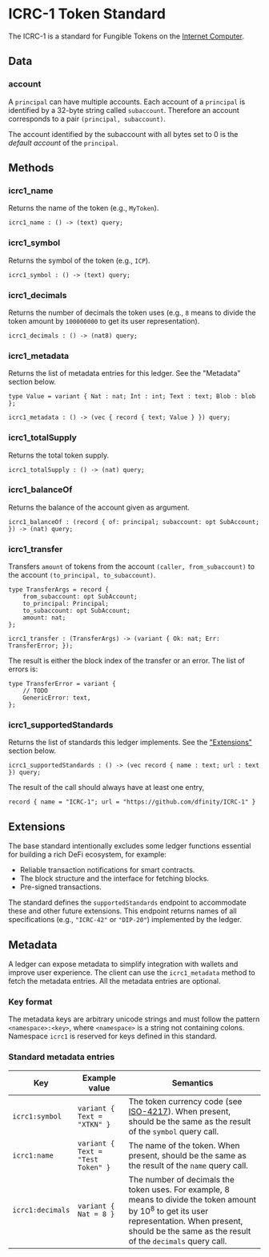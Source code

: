 # ICRC-1 Token Standard

The ICRC-1 is a standard for Fungible Tokens on the [Internet Computer](https://internetcomputer.org).

## Data

### account

A `principal` can have multiple accounts. Each account of a `principal` is identified by a 32-byte string called `subaccount`. Therefore an account corresponds to a pair `(principal, subaccount)`.

The account identified by the subaccount with all bytes set to 0 is the _default account_ of the `principal`.

## Methods

### icrc1_name

Returns the name of the token (e.g., `MyToken`).

```
icrc1_name : () -> (text) query;
```

### icrc1_symbol

Returns the symbol of the token (e.g., `ICP`).

```
icrc1_symbol : () -> (text) query;
```

### icrc1_decimals

Returns the number of decimals the token uses (e.g., `8` means to divide the token amount by `100000000` to get its user representation).

```
icrc1_decimals : () -> (nat8) query;
```

### icrc1_metadata

Returns the list of metadata entries for this ledger.
See the "Metadata" section below.

```
type Value = variant { Nat : nat; Int : int; Text : text; Blob : blob };

icrc1_metadata : () -> (vec { record { text; Value } }) query;
```

### icrc1_totalSupply

Returns the total token supply.

```
icrc1_totalSupply : () -> (nat) query;
```

### icrc1_balanceOf

Returns the balance of the account given as argument.

```
icrc1_balanceOf : (record { of: principal; subaccount: opt SubAccount; }) -> (nat) query;
```

### icrc1_transfer

Transfers `amount` of tokens from the account `(caller, from_subaccount)` to the account `(to_principal, to_subaccount)`.

```
type TransferArgs = record {
    from_subaccount: opt SubAccount;
    to_principal: Principal;
    to_subaccount: opt SubAccount;
    amount: nat;
};

icrc1_transfer : (TransferArgs) -> (variant { Ok: nat; Err: TransferError; });
```

The result is either the block index of the transfer or an error. The list of errors is:

```
type TransferError = variant {
    // TODO
    GenericError: text,
};
```

### icrc1_supportedStandards

Returns the list of standards this ledger implements.
See the ["Extensions"](#extensions) section below.

```
icrc1_supportedStandards : () -> (vec record { name : text; url : text }) query;
```

The result of the call should always have at least one entry,

```candid
record { name = "ICRC-1"; url = "https://github.com/dfinity/ICRC-1" }
```

## Extensions <span id="extensions"></span>

The base standard intentionally excludes some ledger functions essential for building a rich DeFi ecosystem, for example:

  - Reliable transaction notifications for smart contracts.
  - The block structure and the interface for fetching blocks.
  - Pre-signed transactions.

The standard defines the `supportedStandards` endpoint to accommodate these and other future extensions.
This endpoint returns names of all specifications (e.g., `"ICRC-42"` or `"DIP-20"`) implemented by the ledger.

## Metadata

A ledger can expose metadata to simplify integration with wallets and improve user experience.
The client can use the `icrc1_metadata` method to fetch the metadata entries. 
All the metadata entries are optional.

### Key format

The metadata keys are arbitrary unicode strings and must follow the pattern `<namespace>:<key>`, where `<namespace>` is a string not containing colons.
Namespace `icrc1` is reserved for keys defined in this standard.

### Standard metadata entries

| Key | Example value | Semantics |
| --- | ------------- | --------- |
| `icrc1:symbol` | `variant { Text = "XTKN" }` | The token currency code (see [ISO-4217](https://en.wikipedia.org/wiki/ISO_4217)). When present, should be the same as the result of the `symbol` query call. |
| `icrc1:name` | `variant { Text = "Test Token" }` | The name of the token. When present, should be the same as the result of the `name` query call. |
| `icrc1:decimals` | `variant { Nat = 8 }` | The number of decimals the token uses. For example, 8 means to divide the token amount by 10<sup>8</sup> to get its user representation. When present, should be the same as the result of the `decimals` query call. |

